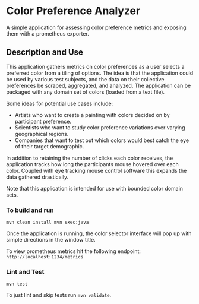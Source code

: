 # Color Preference Analyzer
A simple application for assessing color preference metrics and exposing them with a prometheus exporter.

## Description and Use
This application gathers metrics on color preferences as a user selects a preferred color from a tiling of options.
The idea is that the application could be used by various test subjects, and the data on their collective preferences
be scraped, aggregated, and analyzed.  The application can be packaged with any domain set of colors (loaded from a text file).

Some ideas for potential use cases include:
- Artists who want to create a painting with colors decided on by participant preference.
- Scientists who want to study color preference variations over varying geographical regions.
- Companies that want to test out which colors would best catch the eye of their target demographic.

In addition to retaining the number of clicks each color receives, the application tracks how long the participants
mouse hovered over each color.  Coupled with eye tracking mouse control software this expands the data gathered drastically.

Note that this application is intended for use with bounded color domain sets.

### To build and run
`mvn clean install
mvn exec:java`

Once the application is running, the color selector interface will pop up with simple directions in the window title.

To view prometheus metrics hit the following endpoint:
`http://localhost:1234/metrics`

### Lint and Test
`mvn test`

To just lint and skip tests run `mvn validate`.

